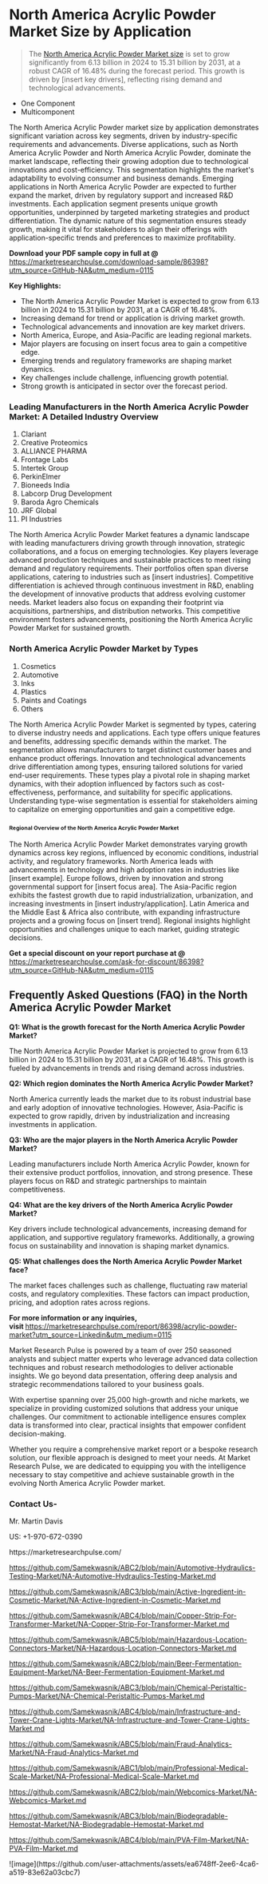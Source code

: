 <h1>North America Acrylic Powder Market&nbsp;Size by Application</h1><blockquote><p>The <a href="https://marketresearchpulse.com/download-sample/86398?utm_source=GitHub-NA&amp;utm_medium=0115">North America Acrylic Powder Market size</a> is set to grow significantly from 6.13 billion in 2024 to 15.31 billion by 2031, at a robust CAGR of 16.48% during the forecast period. This growth is driven by [insert key drivers], reflecting rising demand and technological advancements.</p></blockquote><ul><li>One Component<li> Multicomponent</li></ul><p>The North America Acrylic Powder market size by application demonstrates significant variation across key segments, driven by industry-specific requirements and advancements. Diverse applications, such as North America Acrylic Powder and North America Acrylic Powder, dominate the market landscape, reflecting their growing adoption due to technological innovations and cost-efficiency. This segmentation highlights the market's adaptability to evolving consumer and business demands. Emerging applications in North America Acrylic Powder are expected to further expand the market, driven by regulatory support and increased R&D investments. Each application segment presents unique growth opportunities, underpinned by targeted marketing strategies and product differentiation. The dynamic nature of this segmentation ensures steady growth, making it vital for stakeholders to align their offerings with application-specific trends and preferences to maximize profitability.</p><p><strong>Download your PDF sample copy in full at @ </strong><a href="https://marketresearchpulse.com/download-sample/86398?utm_source=GitHub-NA&amp;utm_medium=0115">https://marketresearchpulse.com/download-sample/86398?utm_source=GitHub-NA&amp;utm_medium=0115</a></p><p><strong>Key Highlights: </strong></p><ul><li>The North America Acrylic Powder Market is expected to grow from 6.13 billion in 2024 to 15.31 billion by 2031, at a CAGR of 16.48%.</li><li>Increasing demand for trend or application is driving market growth.</li><li>Technological advancements and innovation are key market drivers.</li><li>North America, Europe, and Asia-Pacific are leading regional markets.</li><li>Major players are focusing on insert focus area to gain a competitive edge.</li><li>Emerging trends and regulatory frameworks are shaping market dynamics.</li><li>Key challenges include challenge, influencing growth potential.</li><li>Strong growth is anticipated in sector over the forecast period.</li></ul><h3>Leading Manufacturers in the North America Acrylic Powder Market: A Detailed Industry Overview</h3><ol><li>Clariant</li><li>Creative Proteomics</li><li>ALLIANCE PHARMA</li><li>Frontage Labs</li><li>Intertek Group</li><li>PerkinElmer</li><li>Bioneeds India</li><li>Labcorp Drug Development</li><li>Baroda Agro Chemicals</li><li>JRF Global</li><li>PI Industries</li></ol><div class="flex max-w-full flex-col flex-grow"><div class="min-h-8 text-message flex w-full flex-col items-end gap-2 whitespace-normal break-words [.text-message+&amp;]:mt-5" dir="auto" data-message-author-role="assistant" data-message-id="fd8432e4-4910-450d-b182-61b7bfb0a01f" data-message-model-slug="gpt-4o"><div class="flex w-full flex-col gap-1 empty:hidden first:pt-[3px]"><div class="markdown prose w-full break-words dark:prose-invert light"><p>The North America Acrylic Powder Market features a dynamic landscape with leading manufacturers driving growth through innovation, strategic collaborations, and a focus on emerging technologies. Key players leverage advanced production techniques and sustainable practices to meet rising demand and regulatory requirements. Their portfolios often span diverse applications, catering to industries such as [insert industries]. Competitive differentiation is achieved through continuous investment in R&amp;D, enabling the development of innovative products that address evolving customer needs. Market leaders also focus on expanding their footprint via acquisitions, partnerships, and distribution networks. This competitive environment fosters advancements, positioning the North America Acrylic Powder Market for sustained growth.</p></div></div></div></div><h3>North America Acrylic Powder Market by Types</h3><ol><li>Cosmetics<li> Automotive<li> Inks<li> Plastics<li> Paints and Coatings<li> Others</li></ol><div class="flex max-w-full flex-col flex-grow"><div class="min-h-8 text-message flex w-full flex-col items-end gap-2 whitespace-normal break-words [.text-message+&amp;]:mt-5" dir="auto" data-message-author-role="assistant" data-message-id="084470be-0bb7-4664-bddf-5156b4f41249" data-message-model-slug="gpt-4o-mini"><div class="flex w-full flex-col gap-1 empty:hidden first:pt-[3px]"><div class="markdown prose w-full break-words dark:prose-invert light"><p>The North America Acrylic Powder Market is segmented by types, catering to diverse industry needs and applications. Each type offers unique features and benefits, addressing specific demands within the market. The segmentation allows manufacturers to target distinct customer bases and enhance product offerings. Innovation and technological advancements drive differentiation among types, ensuring tailored solutions for varied end-user requirements. These types play a pivotal role in shaping market dynamics, with their adoption influenced by factors such as cost-effectiveness, performance, and suitability for specific applications. Understanding type-wise segmentation is essential for stakeholders aiming to capitalize on emerging opportunities and gain a competitive edge.</p></div></div></div></div><h3><span style="font-size: 11px;">Regional Overview of the North America Acrylic Powder Market</span></h3><div class="flex max-w-full flex-col flex-grow"><div class="min-h-8 text-message flex w-full flex-col items-end gap-2 whitespace-normal break-words [.text-message+&amp;]:mt-5" dir="auto" data-message-author-role="assistant" data-message-id="e9038762-ce64-4e30-91c9-9bd413514231" data-message-model-slug="gpt-4o-mini"><div class="flex w-full flex-col gap-1 empty:hidden first:pt-[3px]"><div class="markdown prose w-full break-words dark:prose-invert light"><p>The North America Acrylic Powder Market demonstrates varying growth dynamics across key regions, influenced by economic conditions, industrial activity, and regulatory frameworks. North America leads with advancements in technology and high adoption rates in industries like [insert example]. Europe follows, driven by innovation and strong governmental support for [insert focus area]. The Asia-Pacific region exhibits the fastest growth due to rapid industrialization, urbanization, and increasing investments in [insert industry/application]. Latin America and the Middle East &amp; Africa also contribute, with expanding infrastructure projects and a growing focus on [insert trend]. Regional insights highlight opportunities and challenges unique to each market, guiding strategic decisions.</p></div></div></div></div><p><strong>Get a special discount on your report purchase at @ </strong><a href="https://marketresearchpulse.com/ask-for-discount/86398?utm_source=GitHub-NA&amp;utm_medium=0115">https://marketresearchpulse.com/ask-for-discount/86398?utm_source=GitHub-NA&amp;utm_medium=0115</a></p><h2>Frequently Asked Questions (FAQ) in the North America Acrylic Powder Market</h2><p><strong>Q1: What is the growth forecast for the North America Acrylic Powder Market?</strong></p><p>The North America Acrylic Powder Market is projected to grow from 6.13 billion in 2024 to 15.31 billion by 2031, at a CAGR of 16.48%. This growth is fueled by advancements in trends and rising demand across industries.</p><p><strong>Q2: Which region dominates the North America Acrylic Powder Market?</strong></p><p>North America currently leads the market due to its robust industrial base and early adoption of innovative technologies. However, Asia-Pacific is expected to grow rapidly, driven by industrialization and increasing investments in application.</p><p><strong>Q3: Who are the major players in the North America Acrylic Powder Market?</strong></p><p>Leading manufacturers include North America Acrylic Powder, known for their extensive product portfolios, innovation, and strong presence. These players focus on R&amp;D and strategic partnerships to maintain competitiveness.</p><p><strong>Q4: What are the key drivers of the North America Acrylic Powder Market?</strong></p><p>Key drivers include technological advancements, increasing demand for application, and supportive regulatory frameworks. Additionally, a growing focus on sustainability and innovation is shaping market dynamics.</p><p><strong>Q5: What challenges does the North America Acrylic Powder Market face?</strong></p><p>The market faces challenges such as challenge, fluctuating raw material costs, and regulatory complexities. These factors can impact production, pricing, and adoption rates across regions.</p><p><strong>For more information or any inquiries, visit&nbsp;</strong><a href="https://marketresearchpulse.com/report/86398/acrylic-powder-market?utm_source=Linkedin&utm_medium=0115">https://marketresearchpulse.com/report/86398/acrylic-powder-market?utm_source=Linkedin&utm_medium=0115</a></p><p>Market Research Pulse is powered by a team of over 250 seasoned analysts and subject matter experts who leverage advanced data collection techniques and robust research methodologies to deliver actionable insights. We go beyond data presentation, offering deep analysis and strategic recommendations tailored to your business goals.</p><p>With expertise spanning over 25,000 high-growth and niche markets, we specialize in providing customized solutions that address your unique challenges. Our commitment to actionable intelligence ensures complex data is transformed into clear, practical insights that empower confident decision-making.</p><p>Whether you require a comprehensive market report or a bespoke research solution, our flexible approach is designed to meet your needs. At Market Research Pulse, we are dedicated to equipping you with the intelligence necessary to stay competitive and achieve sustainable growth in the evolving North America Acrylic Powder market.</p><h3><strong>Contact Us-</strong></h3><p>Mr. Martin Davis</p><p>US: +1-970-672-0390</p><p>https://marketresearchpulse.com/</p><p><a href="https://github.com/Samekwasnik/ABC2/blob/main/Automotive-Hydraulics-Testing-Market/NA-Automotive-Hydraulics-Testing-Market.md">https://github.com/Samekwasnik/ABC2/blob/main/Automotive-Hydraulics-Testing-Market/NA-Automotive-Hydraulics-Testing-Market.md</a></p><p><a href="https://github.com/Samekwasnik/ABC3/blob/main/Active-Ingredient-in-Cosmetic-Market/NA-Active-Ingredient-in-Cosmetic-Market.md">https://github.com/Samekwasnik/ABC3/blob/main/Active-Ingredient-in-Cosmetic-Market/NA-Active-Ingredient-in-Cosmetic-Market.md</a></p><p><a href="https://github.com/Samekwasnik/ABC4/blob/main/Copper-Strip-For-Transformer-Market/NA-Copper-Strip-For-Transformer-Market.md">https://github.com/Samekwasnik/ABC4/blob/main/Copper-Strip-For-Transformer-Market/NA-Copper-Strip-For-Transformer-Market.md</a></p><p><a href="https://github.com/Samekwasnik/ABC5/blob/main/Hazardous-Location-Connectors-Market/NA-Hazardous-Location-Connectors-Market.md">https://github.com/Samekwasnik/ABC5/blob/main/Hazardous-Location-Connectors-Market/NA-Hazardous-Location-Connectors-Market.md</a></p><p><a href="https://github.com/Samekwasnik/ABC2/blob/main/Beer-Fermentation-Equipment-Market/NA-Beer-Fermentation-Equipment-Market.md">https://github.com/Samekwasnik/ABC2/blob/main/Beer-Fermentation-Equipment-Market/NA-Beer-Fermentation-Equipment-Market.md</a></p><p><a href="https://github.com/Samekwasnik/ABC3/blob/main/Chemical-Peristaltic-Pumps-Market/NA-Chemical-Peristaltic-Pumps-Market.md">https://github.com/Samekwasnik/ABC3/blob/main/Chemical-Peristaltic-Pumps-Market/NA-Chemical-Peristaltic-Pumps-Market.md</a></p><p><a href="https://github.com/Samekwasnik/ABC4/blob/main/Infrastructure-and-Tower-Crane-Lights-Market/NA-Infrastructure-and-Tower-Crane-Lights-Market.md">https://github.com/Samekwasnik/ABC4/blob/main/Infrastructure-and-Tower-Crane-Lights-Market/NA-Infrastructure-and-Tower-Crane-Lights-Market.md</a></p><p><a href="https://github.com/Samekwasnik/ABC5/blob/main/Fraud-Analytics-Market/NA-Fraud-Analytics-Market.md">https://github.com/Samekwasnik/ABC5/blob/main/Fraud-Analytics-Market/NA-Fraud-Analytics-Market.md</a></p><p><a href="https://github.com/Samekwasnik/ABC1/blob/main/Professional-Medical-Scale-Market/NA-Professional-Medical-Scale-Market.md">https://github.com/Samekwasnik/ABC1/blob/main/Professional-Medical-Scale-Market/NA-Professional-Medical-Scale-Market.md</a></p><p><a href="https://github.com/Samekwasnik/ABC2/blob/main/Webcomics-Market/NA-Webcomics-Market.md">https://github.com/Samekwasnik/ABC2/blob/main/Webcomics-Market/NA-Webcomics-Market.md</a></p><p><a href="https://github.com/Samekwasnik/ABC3/blob/main/Biodegradable-Hemostat-Market/NA-Biodegradable-Hemostat-Market.md">https://github.com/Samekwasnik/ABC3/blob/main/Biodegradable-Hemostat-Market/NA-Biodegradable-Hemostat-Market.md</a></p><p><a href="https://github.com/Samekwasnik/ABC4/blob/main/PVA-Film-Market/NA-PVA-Film-Market.md">https://github.com/Samekwasnik/ABC4/blob/main/PVA-Film-Market/NA-PVA-Film-Market.md</a></p>
![image](https://github.com/user-attachments/assets/ea6748ff-2ee6-4ca6-a519-83e62a03cbc7)
